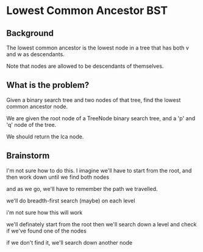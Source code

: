 # Lowest Common Ancestor BST

## Background

The lowest common ancestor is the lowest node in a tree that has both v and w as descendants.

Note that nodes are allowed to be descendants of themselves.

## What is the problem?

Given a binary search tree and two nodes of that tree, find the lowest common ancestor node.

We are given the root node of a TreeNode binary search tree, and a 'p' and 'q' node of the tree.

We should return the lca node.

## Brainstorm

I'm not sure how to do this.
I imagine we'll have to start from the root, and then work down until we find both nodes

and as we go, we'll have to remember the path we travelled.

we'll do breadth-first search (maybe) on each level

i'm not sure how this will work

we'll definately start from the root
then we'll search down a level and check if we've found one of the nodes

if we don't find it, we'll search down another node
